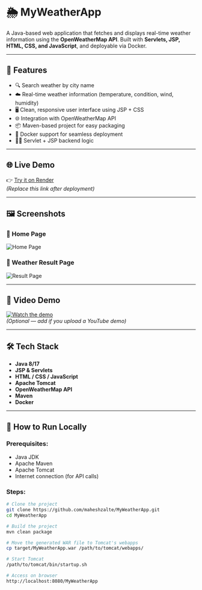 # 🌦️ MyWeatherApp

A Java-based web application that fetches and displays real-time weather information using the **OpenWeatherMap API**. Built with **Servlets, JSP, HTML, CSS, and JavaScript**, and deployable via Docker.

---

## 🚀 Features

- 🔍 Search weather by city name
- ☁️ Real-time weather information (temperature, condition, wind, humidity)
- 🖥️ Clean, responsive user interface using JSP + CSS
- 🌐 Integration with OpenWeatherMap API
- 📦 Maven-based project for easy packaging
- 🐳 Docker support for seamless deployment
- 🧑‍💻 Servlet + JSP backend logic

---

## 🌐 Live Demo

👉 [Try it on Render](https://your-deployed-url.onrender.com)  
*(Replace this link after deployment)*

---

## 🖼️ Screenshots

### 🔸 Home Page
![Home Page](screenshots/homepage.png)

### 🔸 Weather Result Page
![Result Page](screenshots/result.png)

---

## 🎥 Video Demo

[![Watch the demo](https://img.youtube.com/vi/YOUR_VIDEO_ID/0.jpg)](https://www.youtube.com/watch?v=YOUR_VIDEO_ID)  
*(Optional — add if you upload a YouTube demo)*

---

## 🛠️ Tech Stack

- **Java 8/17**
- **JSP & Servlets**
- **HTML / CSS / JavaScript**
- **Apache Tomcat**
- **OpenWeatherMap API**
- **Maven**
- **Docker**

---

## 🧪 How to Run Locally

### Prerequisites:
- Java JDK
- Apache Maven
- Apache Tomcat
- Internet connection (for API calls)

### Steps:

```bash
# Clone the project
git clone https://github.com/maheshzalte/MyWeatherApp.git
cd MyWeatherApp

# Build the project
mvn clean package

# Move the generated WAR file to Tomcat's webapps
cp target/MyWeatherApp.war /path/to/tomcat/webapps/

# Start Tomcat
/path/to/tomcat/bin/startup.sh

# Access on browser
http://localhost:8080/MyWeatherApp
